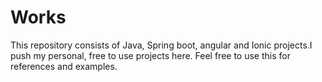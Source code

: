 # Works
This repository consists of Java, Spring boot, angular and Ionic projects.I push my personal, free to use projects here. Feel free to use this for references and examples.
